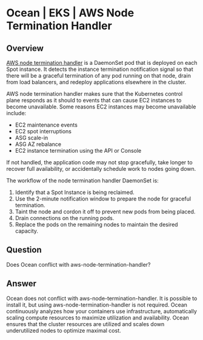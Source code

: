 <meta name="robots" content="noindex">

# Ocean | EKS | AWS Node Termination Handler

## Overview

[AWS node termination handler](https://ec2spotworkshops.com/using_ec2_spot_instances_with_eks/070_selfmanagednodegroupswithspot/deployhandler.html) is a DaemonSet pod that is deployed on each Spot instance. It detects the instance termination notification signal so that there will be a graceful termination of any pod running on that node, drain from load balancers, and redeploy applications elsewhere in the cluster.

AWS node termination handler makes sure that the Kubernetes control plane responds as it should to events that can cause EC2 instances to become unavailable. Some reasons EC2 instances may become unavailable include:

- EC2 maintenance events
- EC2 spot interruptions
- ASG scale-in
- ASG AZ rebalance
- EC2 instance termination using the API or Console

If not handled, the application code may not stop gracefully, take longer to recover full availability, or accidentally schedule work to nodes going down.

The workflow of the node termination handler DaemonSet is:

1. Identify that a Spot Instance is being reclaimed.
2. Use the 2-minute notification window to prepare the node for graceful termination.
3. Taint the node and cordon it off to prevent new pods from being placed.
4. Drain connections on the running pods.
5. Replace the pods on the remaining nodes to maintain the desired capacity.

## Question

Does Ocean conflict with aws-node-termination-handler?

## Answer

Ocean does not conflict with aws-node-termination-handler. It is possible to install it, but using aws-node-termination-handler is not required. Ocean continuously analyzes how your containers use infrastructure, automatically scaling compute resources to maximize utilization and availability.
Ocean ensures that the cluster resources are utilized and scales down underutilized nodes to optimize maximal cost.

